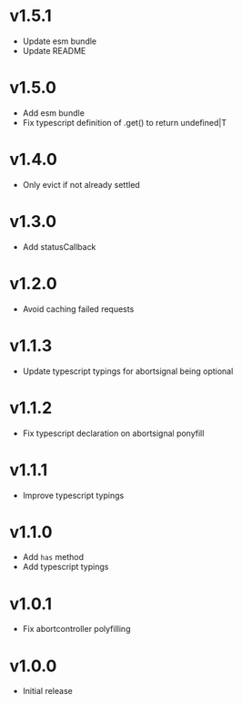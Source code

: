 # v1.5.1

- Update esm bundle
- Update README

# v1.5.0

- Add esm bundle
- Fix typescript definition of .get() to return undefined|T

# v1.4.0

- Only evict if not already settled

# v1.3.0

- Add statusCallback

# v1.2.0

- Avoid caching failed requests

# v1.1.3

- Update typescript typings for abortsignal being optional

# v1.1.2

- Fix typescript declaration on abortsignal ponyfill

# v1.1.1

- Improve typescript typings

# v1.1.0

- Add `has` method
- Add typescript typings

# v1.0.1

- Fix abortcontroller polyfilling

# v1.0.0

- Initial release
